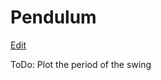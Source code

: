 # Pendulum

[Edit](https://editor.p5js.org/dmccreary/sketches/VCE3MDhSd)

ToDo: Plot the period of the swing